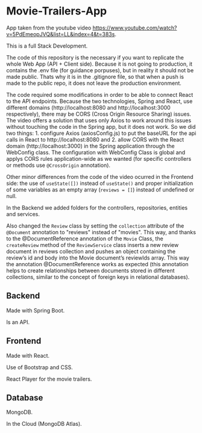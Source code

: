 # Movie-Trailers-App
App taken from the youtube video https://www.youtube.com/watch?v=5PdEmeopJVQ&list=LL&index=4&t=383s.

This is a full Stack Development.

The code of this repository is the necessary if you want to replicate the whole Web App (API + Client side). Because it is not going to production, it contains the .env file (for guidance porpuses), but in reality it should not be made public. Thats why it is in the .gitignore file, so that when a push is made to the public repo, it does not leave the production environment.

The code required some modifications in order to be able to connect React to the API endpoints. Because the two technologies, Spring and React, use different domains (http://localhost:8080 and http://localhost:3000 respectively), there may be CORS (Cross Origin Resource Sharing) issues. The video offers a solution that uses only Axios to work around this issues without touching the code in the Spring app, but it does not work. So we did two things: 1. configure Axios (axiosConfig.js) to put the baseURL for the api calls in React to http://localhost:8080 and 2. allow CORS with the React domain (http://localhost:3000) in the Spring application through the WebConfig class. The configuration with WebConfig Class is global and applys CORS rules application-wide as we wanted (for specific controllers or methods use `@CrossOrigin` annotation).

Other minor differences from the code of the video ocurred in the Frontend side: the use of `useState([])` instead of `useState()` and proper initialization of some variables as an empty array (`reviews = []`) instead of undefined or null.

In the Backend we added folders for the controllers, repositories, entities and services.

Also changed the `Review` class by setting the `collection` attribute of the `@Document` annotation  to "reviews" instead of "movies". This way, and thanks to the @DocumentReference annotation of the `Movie` Class, the `createReview` method of the `ReviewService` class inserts a new review document in reviews collection and pushes an object containing the review’s id and body into the Movie document’s reviewIds array. This way the annotation @DocumentReference works as expected (this annotation helps to create relationships between documents stored in different collections, similar to the concept of foreign keys in relational databases).


## Backend
Made with Spring Boot.

Is an API.

## Frontend
Made with React.

Use of Bootstrap and CSS.

React Player for the movie trailers.

## Database
MongoDB.

In the Cloud (MongoDB Atlas).
